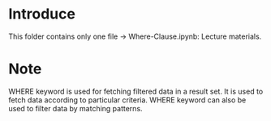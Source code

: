 # Introduce
This folder contains only one file -> Where-Clause.ipynb: Lecture materials.
# Note
WHERE keyword is used for fetching filtered data in a result set. It is used to fetch data according to particular criteria. WHERE keyword can also be used to filter data by matching patterns.
